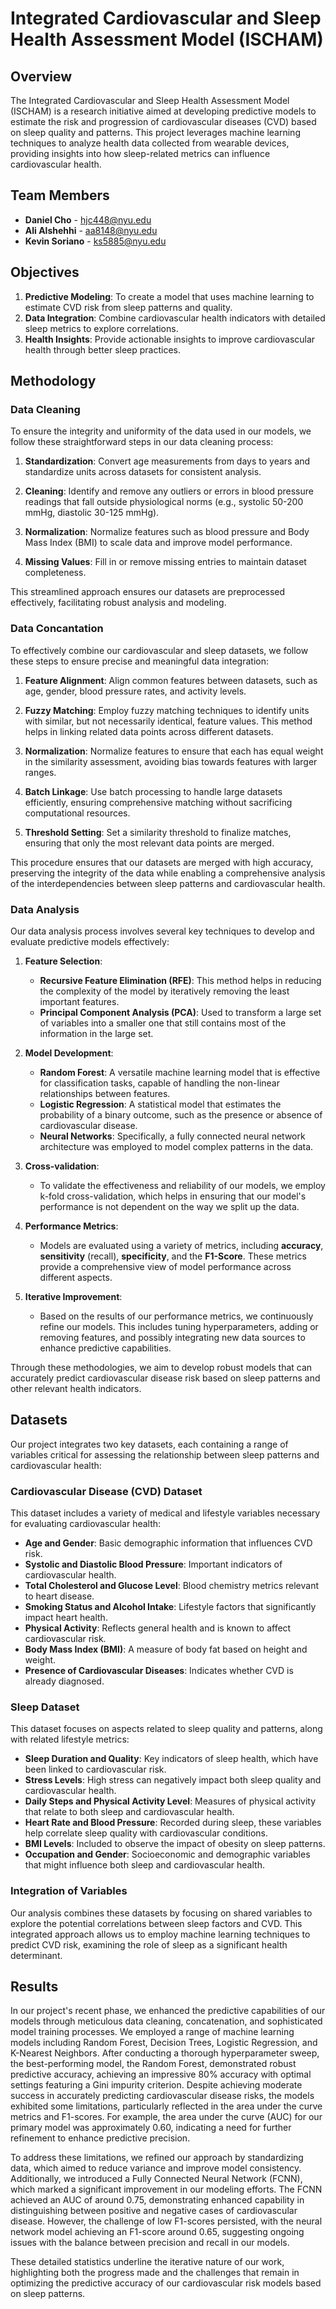 # Integrated Cardiovascular and Sleep Health Assessment Model (ISCHAM)

## Overview
The Integrated Cardiovascular and Sleep Health Assessment Model (ISCHAM) is a research initiative aimed at developing predictive models to estimate the risk and progression of cardiovascular diseases (CVD) based on sleep quality and patterns. This project leverages machine learning techniques to analyze health data collected from wearable devices, providing insights into how sleep-related metrics can influence cardiovascular health.

## Team Members
- **Daniel Cho** - hjc448@nyu.edu
- **Ali Alshehhi** - aa8148@nyu.edu
- **Kevin Soriano** - ks5885@nyu.edu

## Objectives
1. **Predictive Modeling**: To create a model that uses machine learning to estimate CVD risk from sleep patterns and quality.
2. **Data Integration**: Combine cardiovascular health indicators with detailed sleep metrics to explore correlations.
3. **Health Insights**: Provide actionable insights to improve cardiovascular health through better sleep practices.

## Methodology

### Data Cleaning
To ensure the integrity and uniformity of the data used in our models, we follow these straightforward steps in our data cleaning process:

1. **Standardization**: Convert age measurements from days to years and standardize units across datasets for consistent analysis.

2. **Cleaning**: Identify and remove any outliers or errors in blood pressure readings that fall outside physiological norms (e.g., systolic 50-200 mmHg, diastolic 30-125 mmHg).

3. **Normalization**: Normalize features such as blood pressure and Body Mass Index (BMI) to scale data and improve model performance.

4. **Missing Values**: Fill in or remove missing entries to maintain dataset completeness.

This streamlined approach ensures our datasets are preprocessed effectively, facilitating robust analysis and modeling.

### Data Concantation

To effectively combine our cardiovascular and sleep datasets, we follow these steps to ensure precise and meaningful data integration:

1. **Feature Alignment**: Align common features between datasets, such as age, gender, blood pressure rates, and activity levels.

2. **Fuzzy Matching**: Employ fuzzy matching techniques to identify units with similar, but not necessarily identical, feature values. This method helps in linking related data points across different datasets.

3. **Normalization**: Normalize features to ensure that each has equal weight in the similarity assessment, avoiding bias towards features with larger ranges.

4. **Batch Linkage**: Use batch processing to handle large datasets efficiently, ensuring comprehensive matching without sacrificing computational resources.

5. **Threshold Setting**: Set a similarity threshold to finalize matches, ensuring that only the most relevant data points are merged.

This procedure ensures that our datasets are merged with high accuracy, preserving the integrity of the data while enabling a comprehensive analysis of the interdependencies between sleep patterns and cardiovascular health.


### Data Analysis
Our data analysis process involves several key techniques to develop and evaluate predictive models effectively:

1. **Feature Selection**:
   - **Recursive Feature Elimination (RFE)**: This method helps in reducing the complexity of the model by iteratively removing the least important features.
   - **Principal Component Analysis (PCA)**: Used to transform a large set of variables into a smaller one that still contains most of the information in the large set.

2. **Model Development**:
   - **Random Forest**: A versatile machine learning model that is effective for classification tasks, capable of handling the non-linear relationships between features.
   - **Logistic Regression**: A statistical model that estimates the probability of a binary outcome, such as the presence or absence of cardiovascular disease.
   - **Neural Networks**: Specifically, a fully connected neural network architecture was employed to model complex patterns in the data.

3. **Cross-validation**:
   - To validate the effectiveness and reliability of our models, we employ k-fold cross-validation, which helps in ensuring that our model's performance is not dependent on the way we split up the data.

4. **Performance Metrics**:
   - Models are evaluated using a variety of metrics, including **accuracy**, **sensitivity** (recall), **specificity**, and the **F1-Score**. These metrics provide a comprehensive view of model performance across different aspects.

5. **Iterative Improvement**:
   - Based on the results of our performance metrics, we continuously refine our models. This includes tuning hyperparameters, adding or removing features, and possibly integrating new data sources to enhance predictive capabilities.

Through these methodologies, we aim to develop robust models that can accurately predict cardiovascular disease risk based on sleep patterns and other relevant health indicators.


## Datasets
Our project integrates two key datasets, each containing a range of variables critical for assessing the relationship between sleep patterns and cardiovascular health:

### Cardiovascular Disease (CVD) Dataset
This dataset includes a variety of medical and lifestyle variables necessary for evaluating cardiovascular health:
- **Age and Gender**: Basic demographic information that influences CVD risk.
- **Systolic and Diastolic Blood Pressure**: Important indicators of cardiovascular health.
- **Total Cholesterol and Glucose Level**: Blood chemistry metrics relevant to heart disease.
- **Smoking Status and Alcohol Intake**: Lifestyle factors that significantly impact heart health.
- **Physical Activity**: Reflects general health and is known to affect cardiovascular risk.
- **Body Mass Index (BMI)**: A measure of body fat based on height and weight.
- **Presence of Cardiovascular Diseases**: Indicates whether CVD is already diagnosed.

### Sleep Dataset
This dataset focuses on aspects related to sleep quality and patterns, along with related lifestyle metrics:
- **Sleep Duration and Quality**: Key indicators of sleep health, which have been linked to cardiovascular risk.
- **Stress Levels**: High stress can negatively impact both sleep quality and cardiovascular health.
- **Daily Steps and Physical Activity Level**: Measures of physical activity that relate to both sleep and cardiovascular health.
- **Heart Rate and Blood Pressure**: Recorded during sleep, these variables help correlate sleep quality with cardiovascular conditions.
- **BMI Levels**: Included to observe the impact of obesity on sleep patterns.
- **Occupation and Gender**: Socioeconomic and demographic variables that might influence both sleep and cardiovascular health.

### Integration of Variables
Our analysis combines these datasets by focusing on shared variables to explore the potential correlations between sleep factors and CVD. This integrated approach allows us to employ machine learning techniques to predict CVD risk, examining the role of sleep as a significant health determinant.


## Results
In our project's recent phase, we enhanced the predictive capabilities of our models through meticulous data cleaning, concatenation, and sophisticated model training processes. We employed a range of machine learning models including Random Forest, Decision Trees, Logistic Regression, and K-Nearest Neighbors. After conducting a thorough hyperparameter sweep, the best-performing model, the Random Forest, demonstrated robust predictive accuracy, achieving an impressive 80% accuracy with optimal settings featuring a Gini impurity criterion. Despite achieving moderate success in accurately predicting cardiovascular disease risks, the models exhibited some limitations, particularly reflected in the area under the curve metrics and F1-scores. For example, the area under the curve (AUC) for our primary model was approximately 0.60, indicating a need for further refinement to enhance predictive precision.

To address these limitations, we refined our approach by standardizing data, which aimed to reduce variance and improve model consistency. Additionally, we introduced a Fully Connected Neural Network (FCNN), which marked a significant improvement in our modeling efforts. The FCNN achieved an AUC of around 0.75, demonstrating enhanced capability in distinguishing between positive and negative cases of cardiovascular disease. However, the challenge of low F1-scores persisted, with the neural network model achieving an F1-score around 0.65, suggesting ongoing issues with the balance between precision and recall in our models.

These detailed statistics underline the iterative nature of our work, highlighting both the progress made and the challenges that remain in optimizing the predictive accuracy of our cardiovascular risk models based on sleep patterns.


